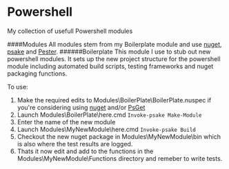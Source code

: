 Powershell
==========
My collection of usefull Powershell modules

####Modules
All modules stem from my Boilerplate module and use [nuget](https://www.nuget.org/), [psake](https://github.com/psake/psake) and [Pester](https://github.com/pester/Pester). 
######Boilerplate
This module I use to stub out new powershell modules. It sets up the new project structure for the powershell module including automated build scripts, testing frameworks and nuget packaging functions.

To use:

1. Make the required edits to Modules\BoilerPlate\BoilerPlate.nuspec if you're considering using  [nuget](https://www.nuget.org/) and/or [PsGet](http://psget.net/)
2. Launch Modules\BoilerPlate\here.cmd `Invoke-psake Make-Module`
3. Enter the name of the new module
4. Launch Modules\MyNewModule\here.cmd `Invoke-psake Build`
5. Checkout the new nuget package in Modules\MyNewModule\bin which is also where the test results are logged.
6. Thats it now edit and add to the functions in the Modules\MyNewModule\Functions directory and remeber to write tests.
